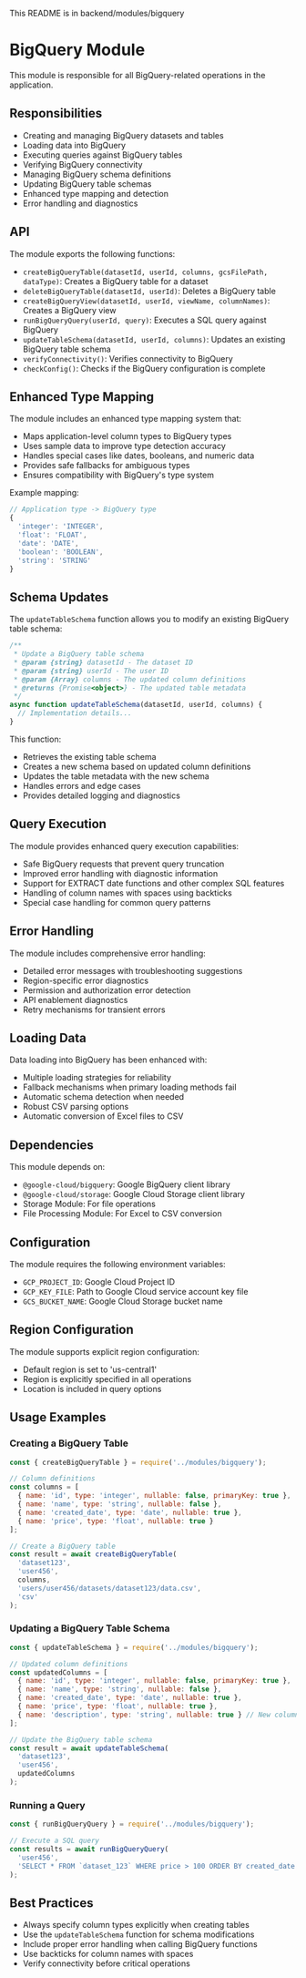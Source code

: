 This README is in backend/modules/bigquery

# BigQuery Module

This module is responsible for all BigQuery-related operations in the application.

## Responsibilities

- Creating and managing BigQuery datasets and tables
- Loading data into BigQuery
- Executing queries against BigQuery tables
- Verifying BigQuery connectivity
- Managing BigQuery schema definitions
- Updating BigQuery table schemas
- Enhanced type mapping and detection
- Error handling and diagnostics

## API

The module exports the following functions:

- `createBigQueryTable(datasetId, userId, columns, gcsFilePath, dataType)`: Creates a BigQuery table for a dataset
- `deleteBigQueryTable(datasetId, userId)`: Deletes a BigQuery table
- `createBigQueryView(datasetId, userId, viewName, columnNames)`: Creates a BigQuery view
- `runBigQueryQuery(userId, query)`: Executes a SQL query against BigQuery
- `updateTableSchema(datasetId, userId, columns)`: Updates an existing BigQuery table schema
- `verifyConnectivity()`: Verifies connectivity to BigQuery
- `checkConfig()`: Checks if the BigQuery configuration is complete

## Enhanced Type Mapping

The module includes an enhanced type mapping system that:

- Maps application-level column types to BigQuery types
- Uses sample data to improve type detection accuracy
- Handles special cases like dates, booleans, and numeric data
- Provides safe fallbacks for ambiguous types
- Ensures compatibility with BigQuery's type system

Example mapping:
```javascript
// Application type -> BigQuery type
{
  'integer': 'INTEGER',
  'float': 'FLOAT',
  'date': 'DATE',
  'boolean': 'BOOLEAN',
  'string': 'STRING'
}
```

## Schema Updates

The `updateTableSchema` function allows you to modify an existing BigQuery table schema:

```javascript
/**
 * Update a BigQuery table schema
 * @param {string} datasetId - The dataset ID
 * @param {string} userId - The user ID
 * @param {Array} columns - The updated column definitions
 * @returns {Promise<object>} - The updated table metadata
 */
async function updateTableSchema(datasetId, userId, columns) {
  // Implementation details...
}
```

This function:
- Retrieves the existing table schema
- Creates a new schema based on updated column definitions
- Updates the table metadata with the new schema
- Handles errors and edge cases
- Provides detailed logging and diagnostics

## Query Execution

The module provides enhanced query execution capabilities:

- Safe BigQuery requests that prevent query truncation
- Improved error handling with diagnostic information
- Support for EXTRACT date functions and other complex SQL features
- Handling of column names with spaces using backticks
- Special case handling for common query patterns

## Error Handling

The module includes comprehensive error handling:

- Detailed error messages with troubleshooting suggestions
- Region-specific error diagnostics
- Permission and authorization error detection
- API enablement diagnostics
- Retry mechanisms for transient errors

## Loading Data

Data loading into BigQuery has been enhanced with:

- Multiple loading strategies for reliability
- Fallback mechanisms when primary loading methods fail
- Automatic schema detection when needed
- Robust CSV parsing options
- Automatic conversion of Excel files to CSV

## Dependencies

This module depends on:
- `@google-cloud/bigquery`: Google BigQuery client library
- `@google-cloud/storage`: Google Cloud Storage client library
- Storage Module: For file operations
- File Processing Module: For Excel to CSV conversion

## Configuration

The module requires the following environment variables:
- `GCP_PROJECT_ID`: Google Cloud Project ID
- `GCP_KEY_FILE`: Path to Google Cloud service account key file
- `GCS_BUCKET_NAME`: Google Cloud Storage bucket name

## Region Configuration

The module supports explicit region configuration:
- Default region is set to 'us-central1'
- Region is explicitly specified in all operations
- Location is included in query options

## Usage Examples

### Creating a BigQuery Table

```javascript
const { createBigQueryTable } = require('../modules/bigquery');

// Column definitions
const columns = [
  { name: 'id', type: 'integer', nullable: false, primaryKey: true },
  { name: 'name', type: 'string', nullable: false },
  { name: 'created_date', type: 'date', nullable: true },
  { name: 'price', type: 'float', nullable: true }
];

// Create a BigQuery table
const result = await createBigQueryTable(
  'dataset123',
  'user456',
  columns,
  'users/user456/datasets/dataset123/data.csv',
  'csv'
);
```

### Updating a BigQuery Table Schema

```javascript
const { updateTableSchema } = require('../modules/bigquery');

// Updated column definitions
const updatedColumns = [
  { name: 'id', type: 'integer', nullable: false, primaryKey: true },
  { name: 'name', type: 'string', nullable: false },
  { name: 'created_date', type: 'date', nullable: true },
  { name: 'price', type: 'float', nullable: true },
  { name: 'description', type: 'string', nullable: true } // New column
];

// Update the BigQuery table schema
const result = await updateTableSchema(
  'dataset123',
  'user456',
  updatedColumns
);
```

### Running a Query

```javascript
const { runBigQueryQuery } = require('../modules/bigquery');

// Execute a SQL query
const results = await runBigQueryQuery(
  'user456',
  'SELECT * FROM `dataset_123` WHERE price > 100 ORDER BY created_date DESC LIMIT 10'
);
```

## Best Practices

- Always specify column types explicitly when creating tables
- Use the `updateTableSchema` function for schema modifications
- Include proper error handling when calling BigQuery functions
- Use backticks for column names with spaces
- Verify connectivity before critical operations